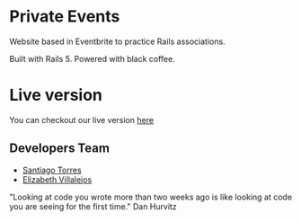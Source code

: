 # Private Events

Website based in Eventbrite to practice Rails associations.

Built with Rails 5. Powered with black coffee.

# Live version

You can checkout our live version [here](https://pure-thicket-29255.herokuapp.com/)

## Developers Team

- [Santiago Torres](https://github.com/stiakov)
- [Elizabeth Villalejos](https://github.com/misselliev/)

"Looking at code you wrote more than two weeks ago is like looking at code you are seeing for the first time." Dan Hurvitz
